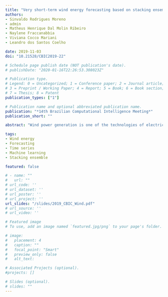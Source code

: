 ```yaml
---
title: "Very short-term wind energy forecasting based on stacking ensemble"
authors:
- Sinvaldo Rodrigues Moreno
- admin
- Matheus Henrique Dal Molin Ribeiro
- Naylene Fraccanabbia
- Viviana Cocco Mariani
- Leandro dos Santos Coelho

date: 2019-11-03
doi: "10.21528/CBIC2019-22"

# Schedule page publish date (NOT publication's date).
# publishDate: "2020-01-16T22:26:53.308023Z"

# Publication type.
# Legend: 0 = Uncategorized; 1 = Conference paper; 2 = Journal article;
# 3 = Preprint / Working Paper; 4 = Report; 5 = Book; 6 = Book section;
# 7 = Thesis; 8 = Patent
publication_types: ["1"]

# Publication name and optional abbreviated publication name.
publication: "*14th Brazilian Computational Intelligence Meeting*"
publication_short: ""

abstract: "Wind power generation is one of the technologies of electric production which still in development in Brazil, however, it already has a great penetration in the national energy matrix, representing 13.98% of the national energy consumption in Brazil. Due to the high level of uncertainty and the chaotic fluctuations in wind speed, predictions of wind energy with high accuracy is a challenge. In this context a stacking ensemble (STACK) model is proposed to forecast the wind power generation of a turbine in a wind farm at Parazinho, RN-Brazil. The proposed model combines four different algorithms as base-learners, such as, eXtreme Gradient Boosting (xgBoost), Support Vector Machine for regression with Linear Kernel (SVR-Linear), Multi-Layer Perceptron with multiple layers (MLP) and K-Nearest Neighbors (K-NN), and one algorithm as meta-learner-Support Vector Machine for regression with Radial Basis Function Kernel (SVR-RBF). To access the performance of adopted methodology, the results of STACK are compared with the results of the base-learners. Four performance measure criteria, as well as statistical tests are adopted. As results, STACK reached better results in all performance measures. Indeed, STACK and SVR-Linear are statistically equals. According to these results, applying the STACK proposed model indeed improved the forecasting when comparing with the other algorithms tested individually."

tags:
- Wind energy
- Forecasting
- Time series
- Machine learning
- Stacking ensemble

featured: false

# - name: ""
#   url: ""
# url_code: ''
# url_dataset: ''
# url_poster: ''
# url_project: ''
url_slides: "/slides/2019_CBIC_Wind.pdf"
# url_source: ''
# url_video: ''

# Featured image
# To use, add an image named `featured.jpg/png` to your page's folder. 

# image:
#   placement: 4
#   caption: ""
#   focal_point: "Smart"
#   preview_only: false
#   alt_text: 

# Associated Projects (optional).
#projects: []

# Slides (optional).
# slides: ""
---
```

